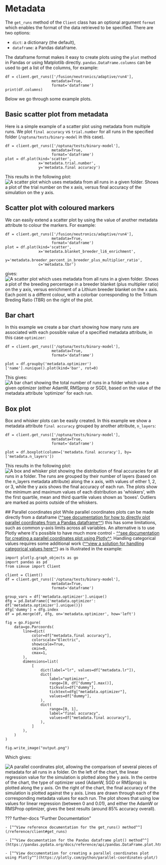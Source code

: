 # Metadata

The `get_runs` method of the `Client` class has an optional argument `format` which enables the format of the
data retrieved to be specified. There are two options:

* `dict`: a dictionary (the default),
* `dataframe`: a Pandas dataframe.

The dataframe format makes it easy to create plots using the `plot` method in Pandas or using Matplotlib directly.
`pandas.DataFrame.columns` can be used to get a list of the columns, for example:
```
df = client.get_runs(['/fusion/neutronics/adaptive/run4'],
                     metadata=True,
                     format='dataframe')
print(df.columns)
```
Below we go through some example plots.

## Basic scatter plot from metadata
Here is a simple example of a scatter plot using metadata from multiple runs. We plot `final accuracy` vs
`trial.number` for all runs in the specified folder (`/optuna/tests/binary-model` in this case).
```
df = client.get_runs(['/optuna/tests/binary-model'],
                     metadata=True,
                     format='dataframe')
plot = df.plot(kind='scatter',
               x='metadata.trial.number',
               y='metadata.final accuracy')
```
This results in the following plot:
![A scatter plot which uses metadata from all runs in a given folder. Shows a plot of the trial number on the x axis, versus final accuracy of the simulation on the y axis.](images/scatter-metadata.png)

## Scatter plot with coloured markers
We can easily extend a scatter plot by using the value of another metadata attribute to colour the markers. For example:
```
df = client.get_runs(['/fusion/neutronics/adaptive/run4'],
                     metadata=True,
                     format='dataframe')
plot = df.plot(kind='scatter',
               x='metadata.blanket_breeder_li6_enrichment',
               y='metadata.breeder_percent_in_breeder_plus_multiplier_ratio',
               c='metadata.tbr')
```
gives:
![A scatter plot which uses metadata from all runs in a given folder. Shows a plot of the breeding percentage in a breeder blanket (plus multiplier ratio) on the y axis, versus enrichment of a Lithium breeder blanket on the x axis. Each point is a differnt colour, with a colorbar corresponding to the Tritium Breding Ratio (TBR) on the right of the plot.](images/scatter-metadata-colours.png)

## Bar chart
In this example we create a bar chart showing how many runs are associated with each possible
value of a specified metadata attribute, in this case `optimizer`:
```
df = client.get_runs(['/optuna/tests/binary-model'],
                     metadata=True,
                     format='dataframe')

plot = df.groupby('metadata.optimizer')['name'].nunique().plot(kind='bar', rot=0)
```
This gives:
![A bar chart showing the total number of runs in a folder which use a given optimizer (either AdamW, RMSprop or SGD), based on the value of the metadata attribute 'optimizer' for each run.](images/bar-chart-count.png)

## Box plot
Box and whisker plots can be easily created. In this example we show a metadata attribute `final accuracy`
grouped by another attribute, `n_layers`:
```
df = client.get_runs(['/optuna/tests/binary-model'],
                     metadata=True,
                     format='dataframe')

plot = df.boxplot(column=['metadata.final accuracy'], by=['metadata.n_layers'])
```
This results in the following plot:
![A box and whisker plot showing the distribution of final accuracies for all runs in a folder. The runs are grouped by their number of layers (based on the n_layers metadata attribute) along the x axis, with values of either 1, 2, or 3, while the y axis shows the final accuracy of each run. The plots show the minimum and maximum values of each distribution as 'whiskers', with the first quartile, mean and third quartile values shown as 'boxes'. Outliers are marked as points outside of the whiskers.](images/boxplot-numlayers.png)

## Parallel coordinates plot
While parallel coordinates plots can be made directly from a dataframe
([^^see documentation for how to directly plot parallel coordinates from a Pandas dataframe^^](https://pandas.pydata.org/docs/reference/api/pandas.plotting.parallel_coordinates.html)) this has some
limitations, such as common y-axis limits across all variables. An alternative is to use Plotly where it's possible to have much more control - [^^see documentation for creating a parallel coordinates plot using Plotly^^](https://plotly.com/python/parallel-coordinates-plot/). Handling categorical values requires some additional work ([^^view a solution for handling categorical values here^^](https://stackoverflow.com/a/64146570))
as is illustrated in the example:
```
import plotly.graph_objects as go
import pandas as pd
from simvue import Client

client = Client()
df = client.get_runs(['/optuna/tests/binary-model'],
                     metadata=True,
                     format='dataframe')

group_vars = df['metadata.optimizer'].unique()
dfg = pd.DataFrame({'metadata.optimizer': df['metadata.optimizer'].unique()})
dfg['dummy'] = dfg.index
df = pd.merge(df, dfg, on='metadata.optimizer', how='left')

fig = go.Figure(
    data=go.Parcoords(
        line=dict(
            color=df["metadata.final accuracy"],
            colorscale="Electric",
            showscale=True,
            cmin=0,
            cmax=1,
        ),
        dimensions=list(
            [
                dict(label="lr", values=df["metadata.lr"]),
                dict(
                    label="optimizer",
                    range=[0, df["dummy"].max()],
                    tickvals=df["dummy"],
                    ticktext=dfg["metadata.optimizer"],
                    values=df["dummy"],
                ),
                dict(
                    range=[0, 1],
                    label="final accuracy",
                    values=df["metadata.final accuracy"],
                ),
            ]
        ),
    )
)

fig.write_image("output.png")
```
Which gives:

![A parallel coordinates plot, allowing the comparison of several pieces of metadata for all runs in a folder. On the left of the chart, the linear regression value for the simulation is plotted along the y axis. In the centre of the chart, the type of optimizer used (AdamW, SGD or RMSprop) is plotted along the y axis. On the right of the chart, the final accuracy of the simulation is plotted against the y axis. Lines are drawn through each of the corresponding metadata values for each run. The plot shows that using low values for linear regression (between 0 and 0.01), and either the AdamW or RMSProp optimizer, gives the best results (around 85% accuracy overall). ](images/parallel-coordinates.png)

??? further-docs "Further Documentation"

    - [^^View reference documentation for the get_runs() method^^](/reference/client#get_runs)

    - [^^View documentation for the Pandas dataframe plot() method^^](https://pandas.pydata.org/docs/reference/api/pandas.DataFrame.plot.html)
    
    - [^^View doccumentation for creating a parallel coordinates plot using Plotly^^](https://plotly.com/python/parallel-coordinates-plot/)